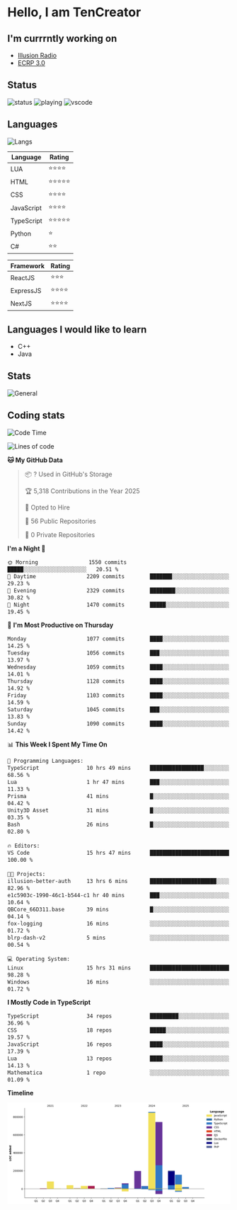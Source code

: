 # Hello, I am TenCreator

## I'm currrntly working on
- [Illusion Radio](https://illusionradio.co.uk/)
- [ECRP 3.0](http://github.com/Emerald-Coast-Roleplay/)

## Status
![status](https://api.statusbadges.me/badge/status/518334475038359555?simple=true&style=for-the-badge)
![playing](https://api.statusbadges.me/badge/playing/518334475038359555?style=for-the-badge)
![vscode](https://api.statusbadges.me/badge/vscode/518334475038359555?style=for-the-badge)

## Languages
![Langs](https://github-readme-stats.vercel.app/api/top-langs/?username=tencreator&layout=compact&theme=radical)


|Language|Rating|
|--------|------|
|LUA|⭐️⭐️⭐️⭐️|
|HTML|⭐️⭐️⭐️⭐️⭐️|
|CSS|⭐️⭐️⭐️⭐️|
|JavaScript|⭐️⭐️⭐️⭐️|
|TypeScript|⭐️⭐️⭐️⭐️⭐️|
|Python|⭐️|
|C#|⭐️⭐️ |

|Framework|Rating|
|--------|------|
|ReactJS|⭐️⭐️⭐|
|ExpressJS|⭐️⭐️⭐️⭐️|
|NextJS|⭐️⭐️⭐⭐️|

## Languages I would like to learn
- C++
- Java

## Stats
![General](https://github-readme-stats.vercel.app/api?username=tencreator&show_icons=true&theme=radical)

## Coding stats

<!--START_SECTION:waka-->
![Code Time](http://img.shields.io/badge/Code%20Time-690%20hrs%2053%20mins-blue)

![Lines of code](https://img.shields.io/badge/From%20Hello%20World%20I%27ve%20Written-2.5%20million%20lines%20of%20code-blue)

**🐱 My GitHub Data** 

> 📦 ? Used in GitHub's Storage 
 > 
> 🏆 5,318 Contributions in the Year 2025
 > 
> 💼 Opted to Hire
 > 
> 📜 56 Public Repositories 
 > 
> 🔑 0 Private Repositories 
 > 
**I'm a Night 🦉** 

```text
🌞 Morning                1550 commits        █████░░░░░░░░░░░░░░░░░░░░   20.51 % 
🌆 Daytime                2209 commits        ███████░░░░░░░░░░░░░░░░░░   29.23 % 
🌃 Evening                2329 commits        ████████░░░░░░░░░░░░░░░░░   30.82 % 
🌙 Night                  1470 commits        █████░░░░░░░░░░░░░░░░░░░░   19.45 % 
```
📅 **I'm Most Productive on Thursday** 

```text
Monday                   1077 commits        ████░░░░░░░░░░░░░░░░░░░░░   14.25 % 
Tuesday                  1056 commits        ███░░░░░░░░░░░░░░░░░░░░░░   13.97 % 
Wednesday                1059 commits        ████░░░░░░░░░░░░░░░░░░░░░   14.01 % 
Thursday                 1128 commits        ████░░░░░░░░░░░░░░░░░░░░░   14.92 % 
Friday                   1103 commits        ████░░░░░░░░░░░░░░░░░░░░░   14.59 % 
Saturday                 1045 commits        ███░░░░░░░░░░░░░░░░░░░░░░   13.83 % 
Sunday                   1090 commits        ████░░░░░░░░░░░░░░░░░░░░░   14.42 % 
```


📊 **This Week I Spent My Time On** 

```text
💬 Programming Languages: 
TypeScript               10 hrs 49 mins      █████████████████░░░░░░░░   68.56 % 
Lua                      1 hr 47 mins        ███░░░░░░░░░░░░░░░░░░░░░░   11.33 % 
Prisma                   41 mins             █░░░░░░░░░░░░░░░░░░░░░░░░   04.42 % 
Unity3D Asset            31 mins             █░░░░░░░░░░░░░░░░░░░░░░░░   03.35 % 
Bash                     26 mins             █░░░░░░░░░░░░░░░░░░░░░░░░   02.80 % 

🔥 Editors: 
VS Code                  15 hrs 47 mins      █████████████████████████   100.00 % 

🐱‍💻 Projects: 
illusion-better-auth     13 hrs 6 mins       █████████████████████░░░░   82.96 % 
e1c5903c-1990-46c1-b544-c1 hr 40 mins        ███░░░░░░░░░░░░░░░░░░░░░░   10.64 % 
QBCore_66D311.base       39 mins             █░░░░░░░░░░░░░░░░░░░░░░░░   04.14 % 
fox-logging              16 mins             ░░░░░░░░░░░░░░░░░░░░░░░░░   01.72 % 
blrp-dash-v2             5 mins              ░░░░░░░░░░░░░░░░░░░░░░░░░   00.54 % 

💻 Operating System: 
Linux                    15 hrs 31 mins      █████████████████████████   98.28 % 
Windows                  16 mins             ░░░░░░░░░░░░░░░░░░░░░░░░░   01.72 % 
```

**I Mostly Code in TypeScript** 

```text
TypeScript               34 repos            █████████░░░░░░░░░░░░░░░░   36.96 % 
CSS                      18 repos            █████░░░░░░░░░░░░░░░░░░░░   19.57 % 
JavaScript               16 repos            ████░░░░░░░░░░░░░░░░░░░░░   17.39 % 
Lua                      13 repos            ████░░░░░░░░░░░░░░░░░░░░░   14.13 % 
Mathematica              1 repo              ░░░░░░░░░░░░░░░░░░░░░░░░░   01.09 % 
```



**Timeline**

![Lines of Code chart](https://raw.githubusercontent.com/tencreator/tencreator/main/assets/bar_graph.png)


<!--END_SECTION:waka-->
